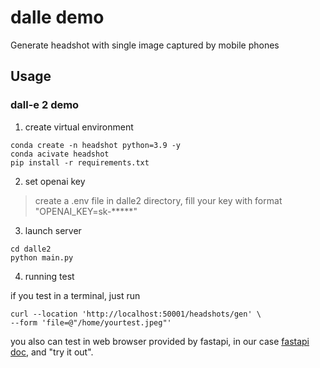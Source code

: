 # dalle demo
Generate headshot with single image captured by mobile phones

## Usage

### dall-e 2 demo

1. create virtual environment
```shell
conda create -n headshot python=3.9 -y
conda acivate headshot
pip install -r requirements.txt
```

2. set openai key
> create a .env file in dalle2 directory, fill your key with format "OPENAI_KEY=sk-*****"   

3. launch server 
```shell
cd dalle2
python main.py
```

4. running test

if you test in a terminal, just run

```shell
curl --location 'http://localhost:50001/headshots/gen' \
--form 'file=@"/home/yourtest.jpeg"'
```

you also can test in web browser provided by fastapi, in our case
[fastapi doc](http://localhost:50001/docs), and "try it out".

